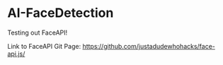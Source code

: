 # AI-FaceDetection
 
 Testing out FaceAPI!

 Link to FaceAPI Git Page:
 https://github.com/justadudewhohacks/face-api.js/
